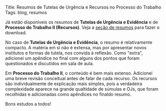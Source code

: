 Title: Resumos de Tutelas de Urgência e Recursos no Processo do Trabalho
Tags: blog, resumos

Já estão disponíveis os resumos de **Tutelas de Urgência e Evidência** e de
**Processo do Trabalho II (Recursos)**.
Veja a [seção de resumos](pages/resumos.html) para fazer o download.

No caso de **Tutelas de Urgência e Evidência**, o resumo é relativamente compacto.
A matéria em sí não é extensa, mas por apresentar novos institutos e formas de
tutela, nos convida à reflexão. Como "extra", adicionei um apêndice no final com
alguns dos pontos que foram questionados e discutidos em sala de aula.

Em **Processo do Trabalho II**, o conteúdo é bem mais extenso. Adicionei uma
breve revisão conceitual antes de falar de cada recurso. Os recursos são
individualmente de explicação mais simples, pois a verdadeira complexidade aparece
na grande qualtidade de súmulas e OJs, que foram recolhidas e  adicionadas como
apêndices no finaldo resumo.

Bons estudos a todos!

<!-- Local Variables: -->
<!-- coding: utf-8-unix -->
<!-- End: -->
